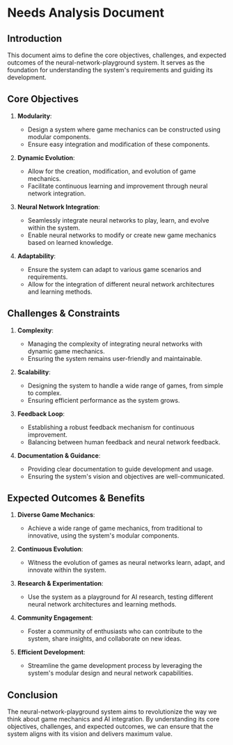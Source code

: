 # Needs Analysis Document

## Introduction

This document aims to define the core objectives, challenges, and expected outcomes of the neural-network-playground system. It serves as the foundation for understanding the system's requirements and guiding its development.

## Core Objectives

1. **Modularity**: 
   - Design a system where game mechanics can be constructed using modular components.
   - Ensure easy integration and modification of these components.

2. **Dynamic Evolution**:
   - Allow for the creation, modification, and evolution of game mechanics.
   - Facilitate continuous learning and improvement through neural network integration.

3. **Neural Network Integration**:
   - Seamlessly integrate neural networks to play, learn, and evolve within the system.
   - Enable neural networks to modify or create new game mechanics based on learned knowledge.

4. **Adaptability**:
   - Ensure the system can adapt to various game scenarios and requirements.
   - Allow for the integration of different neural network architectures and learning methods.

## Challenges & Constraints

1. **Complexity**:
   - Managing the complexity of integrating neural networks with dynamic game mechanics.
   - Ensuring the system remains user-friendly and maintainable.

2. **Scalability**:
   - Designing the system to handle a wide range of games, from simple to complex.
   - Ensuring efficient performance as the system grows.

3. **Feedback Loop**:
   - Establishing a robust feedback mechanism for continuous improvement.
   - Balancing between human feedback and neural network feedback.

4. **Documentation & Guidance**:
   - Providing clear documentation to guide development and usage.
   - Ensuring the system's vision and objectives are well-communicated.

## Expected Outcomes & Benefits

1. **Diverse Game Mechanics**:
   - Achieve a wide range of game mechanics, from traditional to innovative, using the system's modular components.

2. **Continuous Evolution**:
   - Witness the evolution of games as neural networks learn, adapt, and innovate within the system.

3. **Research & Experimentation**:
   - Use the system as a playground for AI research, testing different neural network architectures and learning methods.

4. **Community Engagement**:
   - Foster a community of enthusiasts who can contribute to the system, share insights, and collaborate on new ideas.

5. **Efficient Development**:
   - Streamline the game development process by leveraging the system's modular design and neural network capabilities.

## Conclusion

The neural-network-playground system aims to revolutionize the way we think about game mechanics and AI integration. By understanding its core objectives, challenges, and expected outcomes, we can ensure that the system aligns with its vision and delivers maximum value.
